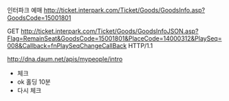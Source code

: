 
인터파크 예매
http://ticket.interpark.com/Ticket/Goods/GoodsInfo.asp?GoodsCode=15001801

GET http://ticket.interpark.com/Ticket/Goods/GoodsInfoJSON.asp?Flag=RemainSeat&GoodsCode=15001801&PlaceCode=14000312&PlaySeq=008&Callback=fnPlaySeqChangeCallBack HTTP/1.1

http://dna.daum.net/apis/mypeople/intro

- 체크
- ok 홀딩 10분
- 다시 체크



